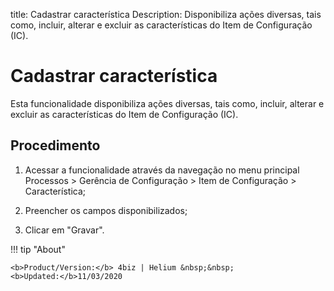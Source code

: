title: Cadastrar característica
Description: Disponibiliza ações diversas, tais como, incluir, alterar e excluir as características do Item de Configuração (IC).
# Cadastrar característica

Esta funcionalidade disponibiliza ações diversas, tais como, incluir, alterar e
excluir as características do Item de Configuração (IC).

Procedimento
----------------

1.  Acessar a funcionalidade através da navegação no menu principal Processos \>
    Gerência de Configuração \> Item de Configuração \> Característica;

2.  Preencher os campos disponibilizados;

3.  Clicar em "Gravar".



!!! tip "About"

    <b>Product/Version:</b> 4biz | Helium &nbsp;&nbsp;
    <b>Updated:</b>11/03/2020
